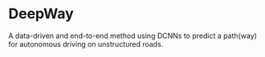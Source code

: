 # DeepWay
A data-driven and end-to-end method using DCNNs to predict a path(way) for autonomous driving on unstructured roads.
